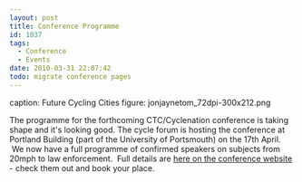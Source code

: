 ```yaml
---
layout: post
title: Conference Programme
id: 1037
tags:
  - Conference
  - Events
date: 2010-03-31 22:07:42
todo: migrate conference pages
---
```


caption: Future Cycling Cities
figure: jonjaynetom_72dpi-300x212.png

The programme for the forthcoming CTC/Cyclenation conference is taking shape and it's looking good.  The cycle forum is hosting the conference at Portland Building (part of the University of Portsmouth) on the 17th April.  We now have a full programme of confirmed speakers on subjects from 20mph to law enforcement.  Full details are [here on the conference website](http://www.pompeybug.co.uk/conference/programme/) - check them out and book your place.
